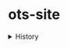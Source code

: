 # ots-site

<details><summary>History</summary><p>

## _formatted_ **heading** with [a](link)

<details><summary>v1</summary><p>
  <img src="/src/images/website.gif" alt="GIF"/>
  
</p></details>
